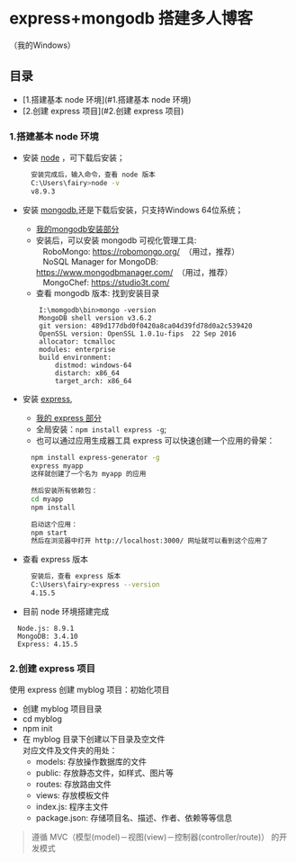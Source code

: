 # express+mongodb 搭建多人博客
（我的Windows）

## 目录

* [1.搭建基本 node 环境](#1.搭建基本 node 环境)
* [2.创建 express 项目](#2.创建 express 项目)


### 1.搭建基本 node 环境
- 安装 [node](https://nodejs.org/zh-cn/) ，可下载后安装；
  ```sh
    安装完成后，输入命令，查看 node 版本
    C:\Users\fairy>node -v
    v8.9.3
  ```
  
- 安装 [mongodb](https://www.mongodb.com/download-center#enterprise),还是下载后安装，只支持Windows 64位系统；  
  - [我的mongodb安装部分](https://github.com/fairyly/mynodejs/blob/gh-pages/mongodb%20%E9%83%A8%E5%88%86.md)  
  - 安装后，可以安装 mongodb 可视化管理工具:   
    RoboMongo: https://robomongo.org/  （用过，推荐）  
    NoSQL Manager for MongoDB: https://www.mongodbmanager.com/  （用过，推荐）  
    MongoChef: https://studio3t.com/    
  - 查看 mongodb 版本: 找到安装目录
  ```
      I:\momgodb\bin>mongo -version
      MongoDB shell version v3.6.2
      git version: 489d177dbd0f0420a8ca04d39fd78d0a2c539420
      OpenSSL version: OpenSSL 1.0.1u-fips  22 Sep 2016
      allocator: tcmalloc
      modules: enterprise
      build environment:
          distmod: windows-64
          distarch: x86_64
          target_arch: x86_64
  ```
- 安装 [express](),  
  - [我的 express 部分](https://github.com/fairyly/mynodejs/blob/gh-pages/express%20%E6%A8%A1%E5%9D%97.md)  
  - 全局安装：`npm install express -g`;  
  - 也可以通过应用生成器工具 express 可以快速创建一个应用的骨架：
  ```sh
    npm install express-generator -g
    express myapp
    这样就创建了一个名为 myapp 的应用
    
    然后安装所有依赖包：
    cd myapp 
    npm install
    
    启动这个应用：
    npm start
    然后在浏览器中打开 http://localhost:3000/ 网址就可以看到这个应用了
  ```
- 查看 express 版本
  ```sh
    安装后，查看 express 版本
    C:\Users\fairy>express --version
    4.15.5
  ```

- 目前 node 环境搭建完成
```
  Node.js: 8.9.1
  MongoDB: 3.4.10
  Express: 4.15.5
```

### 2.创建 express 项目
使用 express 创建 myblog 项目：初始化项目
- 创建 myblog 项目目录
- cd myblog
- npm init
- 在 myblog 目录下创建以下目录及空文件  
  对应文件及文件夹的用处：
  - models: 存放操作数据库的文件
  - public: 存放静态文件，如样式、图片等
  - routes: 存放路由文件
  - views: 存放模板文件
  - index.js: 程序主文件
  - package.json: 存储项目名、描述、作者、依赖等等信息
>遵循 MVC（模型(model)－视图(view)－控制器(controller/route)） 的开发模式

